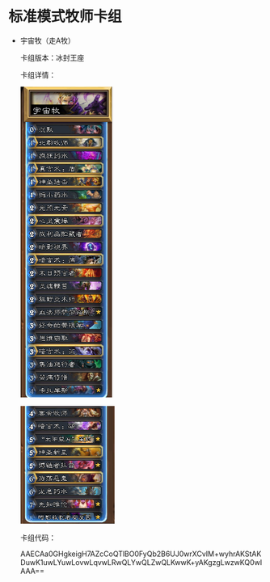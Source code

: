 # 标准模式牧师卡组



- 宇宙牧（走A牧）

  卡组版本：冰封王座

  卡组详情：

  ![reino_priest1](screenshot/reino_priest1.png)

  ![reino_priest2](screenshot/reino_priest2.png)

  卡组代码：

  AAECAa0GHgkeigH7AZcCoQTlBO0FyQb2B6UJ0wrXCvIM+wyhrAKStAKDuwK1uwLYuwLovwLqvwLRwQLYwQLZwQLKwwK+yAKgzgLwzwKQ0wIAAA==

  ​